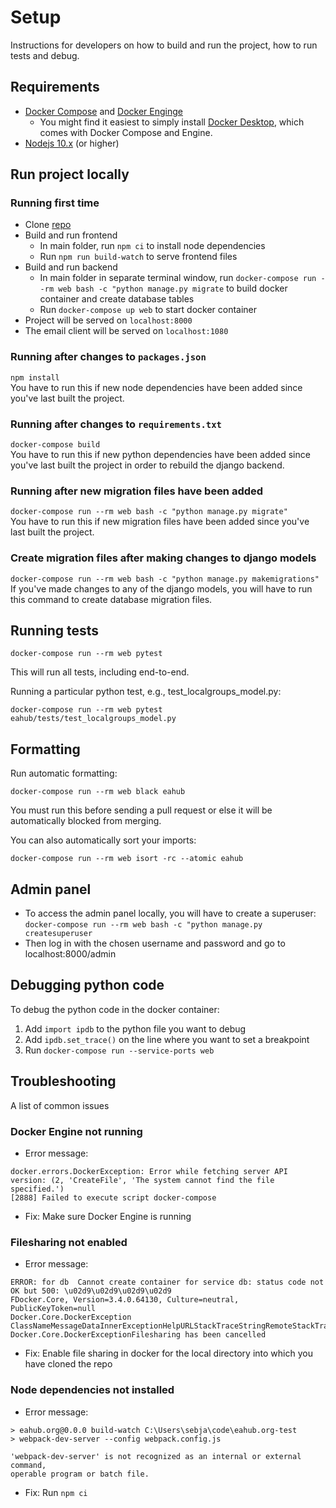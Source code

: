 # Setup  

Instructions for developers on how to build and run the project, how to run tests and debug.    

## Requirements  
- [Docker Compose](https://docs.docker.com/compose/install/)  and [Docker Enginge](https://docs.docker.com/engine/install/)
  - You might find it easiest to simply install [Docker Desktop](https://www.docker.com/products/docker-desktop), which 
    comes with Docker Compose and Engine.  
- [Nodejs 10.x](https://nodejs.org/en/download/) (or higher)     

## Run project locally

### Running first time  
- Clone [repo](https://github.com/rtcharity/eahub.org)  
- Build and run frontend  
  - In main folder, run ```npm ci``` to install node dependencies  
  - Run ```npm run build-watch``` to serve frontend files    
- Build and run backend
  - In main folder in separate terminal window, run ```docker-compose run --rm web bash -c "python manage.py migrate``` 
    to build docker container and create database tables  
  - Run ```docker-compose up web``` to start docker container  
- Project will be served on ```localhost:8000```  
- The email client will be served on ```localhost:1080```  

### Running after changes to ```packages.json```  
```npm install```  
You have to run this if new node dependencies have been added since you've last built the project.  

### Running after changes to ```requirements.txt```  
```docker-compose build```  
You have to run this if new python dependencies have been added since you've last built the project in order to rebuild 
the django backend.    

### Running after new migration files have been added     
```docker-compose run --rm web bash -c "python manage.py migrate"```  
You have to run this if new migration files have been added since you've last built the project.  

### Create migration files after making changes to django models  
```docker-compose run --rm web bash -c "python manage.py makemigrations"```  
If you've made changes to any of the django models, you will have to run this command to create database migration files.  


## Running tests  
```
docker-compose run --rm web pytest  
```
This will run all tests, including end-to-end.  

Running a particular python test, e.g., test_localgroups_model.py:  
```
docker-compose run --rm web pytest eahub/tests/test_localgroups_model.py
```  

## Formatting  
Run automatic formatting:  
```
docker-compose run --rm web black eahub
```
You must run this before sending a pull request or else it will be automatically blocked from merging.

You can also automatically sort your imports:
```
docker-compose run --rm web isort -rc --atomic eahub
```


## Admin panel  
- To access the admin panel locally, you will have to create a superuser: ```docker-compose run --rm web bash -c "python manage.py createsuperuser```  
- Then log in with the chosen username and password and go to localhost:8000/admin  

## Debugging python code  

To debug the python code in the docker container:  
1) Add ```import ipdb``` to the python file you want to debug
2) Add ```ipdb.set_trace()``` on the line where you want to set a breakpoint  
3) Run ```docker-compose run --service-ports web```  

## Troubleshooting  

A list of common issues  

### Docker Engine not running    
* Error message:
```
docker.errors.DockerException: Error while fetching server API version: (2, 'CreateFile', 'The system cannot find the file specified.')
[2888] Failed to execute script docker-compose
```
* Fix: Make sure Docker Engine is running  

### Filesharing not enabled  
* Error message:  
```
ERROR: for db  Cannot create container for service db: status code not OK but 500: \u02d9\u02d9\u02d9\u02d9
FDocker.Core, Version=3.4.0.64130, Culture=neutral, PublicKeyToken=null
Docker.Core.DockerException ClassNameMessageDataInnerExceptionHelpURLStackTraceStringRemoteStackTraceStringRemoteStackIndexExceptionMethodHRWatsonBucketsSystem.Collections.IDictionarySystem.Exception
Docker.Core.DockerExceptionFilesharing has been cancelled    
```  
* Fix: Enable file sharing in docker for the local directory into which you have cloned the repo  

### Node dependencies not installed  
* Error message:  
```
> eahub.org@0.0.0 build-watch C:\Users\sebja\code\eahub.org-test
> webpack-dev-server --config webpack.config.js

'webpack-dev-server' is not recognized as an internal or external command,
operable program or batch file.

```   
* Fix: Run ```npm ci```  